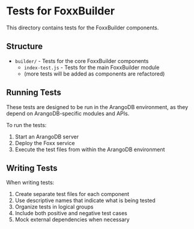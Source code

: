 # Tests for FoxxBuilder

This directory contains tests for the FoxxBuilder components.

## Structure

- `builder/` - Tests for the core FoxxBuilder components
  - `index-test.js` - Tests for the main FoxxBuilder module
  - (more tests will be added as components are refactored)

## Running Tests

These tests are designed to be run in the ArangoDB environment, as they depend on ArangoDB-specific modules and APIs.

To run the tests:

1. Start an ArangoDB server
2. Deploy the Foxx service
3. Execute the test files from within the ArangoDB environment

## Writing Tests

When writing tests:

1. Create separate test files for each component
2. Use descriptive names that indicate what is being tested
3. Organize tests in logical groups
4. Include both positive and negative test cases
5. Mock external dependencies when necessary
